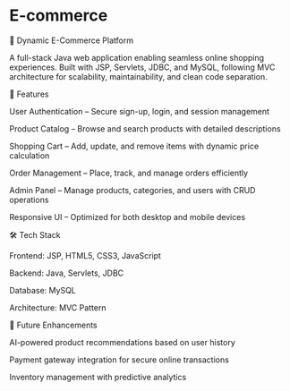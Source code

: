 # E-commerce
🛒 Dynamic E-Commerce Platform

A full-stack Java web application enabling seamless online shopping experiences. Built with JSP, Servlets, JDBC, and MySQL, following MVC architecture for scalability, maintainability, and clean code separation.

🚀 Features

User Authentication – Secure sign-up, login, and session management

Product Catalog – Browse and search products with detailed descriptions

Shopping Cart – Add, update, and remove items with dynamic price calculation

Order Management – Place, track, and manage orders efficiently

Admin Panel – Manage products, categories, and users with CRUD operations

Responsive UI – Optimized for both desktop and mobile devices

🛠 Tech Stack

Frontend: JSP, HTML5, CSS3, JavaScript

Backend: Java, Servlets, JDBC

Database: MySQL

Architecture: MVC Pattern

🎯 Future Enhancements

AI-powered product recommendations based on user history

Payment gateway integration for secure online transactions

Inventory management with predictive analytics
